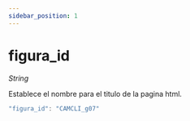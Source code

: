 ```yaml
---
sidebar_position: 1
---
```


# figura_id

*String*

Establece el nombre para el titulo de la pagina html.

```js
"figura_id": "CAMCLI_g07"
```
